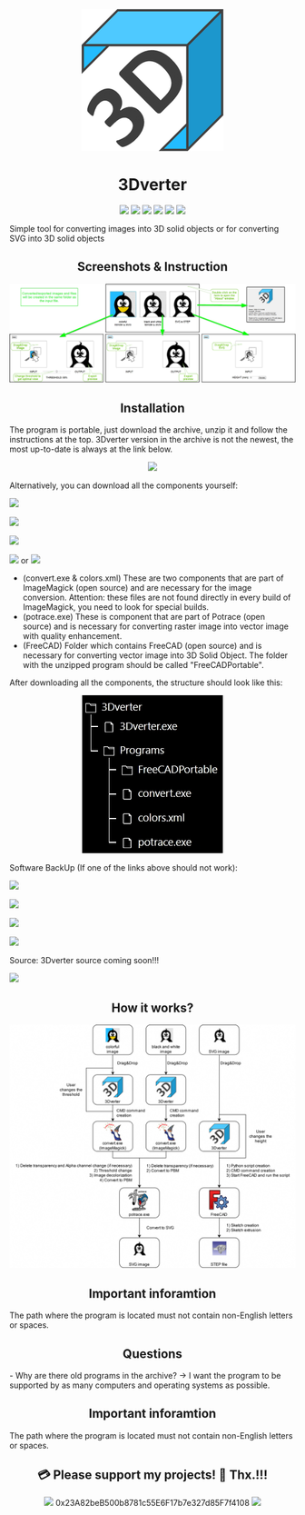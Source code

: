 <p align="center"><a href="https://github.com/testertv"><img src="https://raw.githubusercontent.com/testertv/3Dverter/refs/heads/main/Images/Logo_small.png?raw=true"></a></p> 

<h1 align="center"><b>3Dverter</b></h1>

<p align="center">        
<a href="https://www.gnu.org/licenses/gpl-3.0" alt="License: GPLv3"><img src="https://img.shields.io/badge/License-GPLv3-blue.svg"></a>  
<a href="" alt=""><img src="https://img.shields.io/badge/Platform-Windows(x64)-brightgreen.svg"></a>
<a href="" alt=""><img src="https://img.shields.io/badge/OS-Windows 7 or higher-brightgreen.svg"></a>
<a href="" alt=""><img src="https://img.shields.io/badge/SW--Kind-Portable-blue.svg"></a>
<a href="" alt=""><img src="https://img.shields.io/badge/Language-VB.net%20-blue.svg"></a> 
<a href="" alt=""><img src="https://img.shields.io/badge/Version-2024.12.19(Beta)-blue.svg"></a>
</p><p align="center">
        

Simple tool for converting images into 3D solid objects or for converting SVG into 3D solid objects



<h2 align="center"><b>Screenshots & Instruction</b></h2>
<p align="center"><a href="https://github.com/testertv"><img src="https://raw.githubusercontent.com/testertv/3Dverter/refs/heads/main/Images/Screen.jpg?raw=true"></a></p> 


<h2 align="center"><b>Installation</b></h2>

The program is portable, just download the archive, unzip it and follow the instructions at the top. 3Dverter version in the archive is not the newest, the most up-to-date is always at the link below.

<p align="center"> 
 <a href="https://github.com/testertv/3Dverter/tree/main/Releases" alt="License: GPLv3"><img src="https://img.shields.io/badge/Download-3Dverter+Software-brightgreen.svg" width="250"></a>
 </p><p align="center">
 
Alternatively, you can download all the components yourself:

<p align="center">
        
<a href="https://raw.githubusercontent.com/testertv/3Dverter/refs/heads/main/Releases/3Dverter(2024.12.19).exe" alt=""><img src="https://img.shields.io/badge/Download-3Dverter-blue.svg"></a> 
        
<a href="https://github.com/ImageMagick/ImageMagick" alt=""><img src="https://img.shields.io/badge/Download-ImageMagick-blue.svg"></a> 

<a href="https://potrace.sourceforge.net/" alt=""><img src="https://img.shields.io/badge/Download-Potrace-blue.svg"></a> 

<a href="https://portableapps.com/apps/graphics_pictures/freecad-portable" alt=""><img src="https://img.shields.io/badge/Download-FreeCADPortable-blue.svg"></a> or <a href="https://sourceforge.net/projects/portableapps/files/FreeCAD%20Portable/" alt=""><img src="https://img.shields.io/badge/Download-FreeCADPortable-blue.svg"></a>
</p><p align="center">

- (convert.exe & colors.xml) These are two components that are part of ImageMagick (open source) and are necessary for the image conversion. Attention: these files are not found directly in every build of ImageMagick, you need to look for special builds.
- (potrace.exe) These is component that are part of Potrace (open source) and is necessary for converting raster image into vector image with quality enhancement.
- (FreeCAD) Folder which contains FreeCAD (open source) and is necessary for converting vector image into 3D Solid Object. The folder with the unzipped program should be called "FreeCADPortable".


After downloading all the components, the structure should look like this:
<p align="center"><a href=""><img src="https://raw.githubusercontent.com/testertv/3Dverter/refs/heads/main/Images/Tree.jpg?raw=true"></a></p> 


           
Software BackUp (If one of the links above should not work):

<p align="center">
        
<a href="https://raw.githubusercontent.com/testertv/3Dverter/refs/heads/main/Backup/ImageMagick/colors.xml" alt=""><img src="https://img.shields.io/badge/Download-ImageMagick(colors.xml)-blue.svg"></a> 

<a href="https://raw.githubusercontent.com/testertv/3Dverter/refs/heads/main/Backup/ImageMagick/convert.exe" alt=""><img src="https://img.shields.io/badge/Download-ImageMagick(convert.exe)-blue.svg"></a> 

<a href="https://raw.githubusercontent.com/testertv/3Dverter/refs/heads/main/Backup/Potrace/potrace.exe" alt=""><img src="https://img.shields.io/badge/Download-Potrace-blue.svg"></a> 

<a href="https://github.com/testertv/3Dverter/tree/main/Backup/FreeCAD" alt=""><img src="https://img.shields.io/badge/Download-FreeCADPortable-blue.svg"></a>
</p><p align="center">


Source:
3Dverter source coming soon!!!
<p align="center">
        
<a href="https://" alt=""><img src="https://img.shields.io/badge/Download-Source-blue.svg"></a>

</p><p align="center">



<h2 align="center"><b>How it works?</b></h2>
<p align="center"><a href=""><img src="https://raw.githubusercontent.com/testertv/3Dverter/refs/heads/main/Images/FlowChart.jpg?raw=true"></a></p> 

<h2 align="center"><b>Important inforamtion</b></h2>
The path where the program is located must not contain non-English letters or spaces.


<h2 align="center"><b>Questions</b></h2>
- Why are there old programs in the archive? -> I want the program to be supported by as many computers and operating systems as possible.

<h2 align="center"><b>Important inforamtion</b></h2>
The path where the program is located must not contain non-English letters or spaces.


<h2 align="center"><b>💳 Please support my projects! 🤗 Thx.!!!</b></h2>
<p align="center">
<a href="" alt=""><img src="https://img.shields.io/badge/Ethereum-Wallet%20➡️-blue"></a>  0x23A82beB500b8781c55E6F17b7e327d85F7f4108 <a href="" alt=""><img src="https://img.shields.io/badge/-⬅️%20Wallet-blue"></a>
